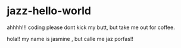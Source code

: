 # jazz-hello-world

ahhhh!!! coding please dont kick my butt, but take me out for coffee.

hola!! my name is jasmine , but calle me jaz porfas!! 
